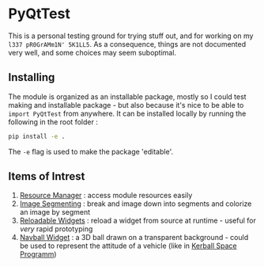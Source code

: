 # PyQtTest

This is a personal testing ground for trying stuff out, and for working on my `l337 pR0GrAMm1N' 5K1LL5`. As a consequence, things are not documented very well, and some choices may seem suboptimal. 

## Installing 

The module is organized as an installable package, mostly so I could test making and installable package - but also because it's nice to be able to `import PyQtTest` from anywhere. 
It can be installed locally by running the following in the root folder : 
```bash
pip install -e . 
```
The `-e` flag is used to make the package 'editable'.


## Items of Intrest

1. [Resource Manager](src/PyQtTest/resources/images/__init__.py) : access module resources easily
2. [Image Segmenting](src/PyQtTest/widgets/hit_marker/image_segmentor.py) : break and image down into segments and colorize an image by segment
3. [Reloadable Widgets](src/PyQtTest/widgets/utils/reloadable_widget.py) : reload a widget from source at runtime - useful for *very* rapid prototyping
4. [Navball Widget](src/PyQtTest/widgets/hud/navball_pyqtgraph.py) : a 3D ball drawn on a transparent background - could be used to represent the attitude of a vehicle (like in [Kerball Space Programm](https://wiki.kerbalspaceprogram.com/wiki/Navball))